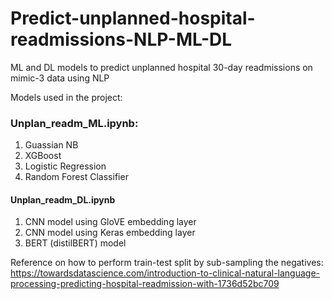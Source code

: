 # Predict-unplanned-hospital-readmissions-NLP-ML-DL
ML and DL models to predict unplanned hospital 30-day readmissions on mimic-3 data using NLP

Models used in the project:
### Unplan_readm_ML.ipynb:
1. Guassian NB
2. XGBoost
3. Logistic Regression
4. Random Forest Classifier

#### Unplan_readm_DL.ipynb
1. CNN model using GloVE embedding layer
2. CNN model using Keras embedding layer
3. BERT (distilBERT) model


Reference on how to perform train-test split by sub-sampling the negatives: 
https://towardsdatascience.com/introduction-to-clinical-natural-language-processing-predicting-hospital-readmission-with-1736d52bc709